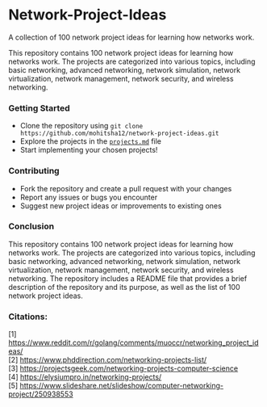 # Network-Project-Ideas
A collection of 100 network project ideas for learning how networks work.

This repository contains 100 network project ideas for learning how networks work. The projects are categorized into various topics, including basic networking, advanced networking, network simulation, network virtualization, network management, network security, and wireless networking.

### Getting Started

* Clone the repository using `git clone https://github.com/mohitsha12/network-project-ideas.git`
* Explore the projects in the [`projects.md`](projects.md) file
* Start implementing your chosen projects!

### Contributing

* Fork the repository and create a pull request with your changes
* Report any issues or bugs you encounter
* Suggest new project ideas or improvements to existing ones

### Conclusion

This repository contains 100 network project ideas for learning how networks work. The projects are categorized into various topics, including basic networking, advanced networking, network simulation, network virtualization, network management, network security, and wireless networking. The repository includes a README file that provides a brief description of the repository and its purpose, as well as the list of 100 network project ideas.

### Citations:
[1] https://www.reddit.com/r/golang/comments/muoccr/networking_project_ideas/ <br>
[2] https://www.phddirection.com/networking-projects-list/ <br>
[3] https://projectsgeek.com/networking-projects-computer-science <br>
[4] https://elysiumpro.in/networking-projects/ <br>
[5] https://www.slideshare.net/slideshow/computer-networking-project/250938553 

